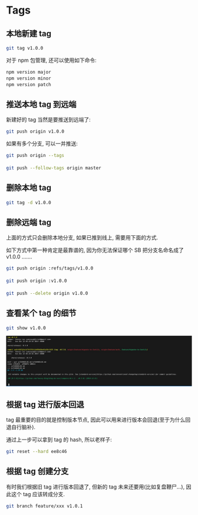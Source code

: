 # Tags

## 本地新建 tag

```bash
git tag v1.0.0
```

对于 npm 包管理, 还可以使用如下命令:

```bash
npm version major
npm version minor
npm version patch
```

## 推送本地 tag 到远端

新建好的 tag 当然是要推送到远端了:

```bash
git push origin v1.0.0
```

如果有多个分支, 可以一并推送:

```bash
git push origin --tags

git push --follow-tags origin master
```

## 删除本地 tag

```bash
git tag -d v1.0.0
```

## 删除远端 tag

上面的方式只会删除本地分支, 如果已推到线上, 需要用下面的方式.

如下方式中第一种肯定是最靠谱的, 因为你无法保证哪个 SB 把分支名命名成了 v1.0.0 .......

```bash
git push origin :refs/tags/v1.0.0

git push origin :v1.0.0

git push --delete origin v1.0.0
```

## 查看某个 tag 的细节

```bash
git show v1.0.0
```

![git show tagname](../images/showTag.jpg)

## 根据 tag 进行版本回退

tag 最重要的目的就是控制版本节点, 因此可以用来进行版本会回退(至于为什么回退自行脑补).

通过上一步可以拿到 tag 的 hash, 所以老样子:

```bash
git reset --hard ee8c46
```

## 根据 tag 创建分支

有时我们根据旧 tag 进行版本回退了, 但新的 tag 未来还要用(比如复盘鞭尸...), 因此这个 tag 应该转成分支.

```bash
git branch feature/xxx v1.0.1
```

